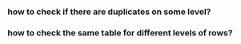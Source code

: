 ### how to check if there are duplicates on some level?

### how to check the same table for different levels of rows?

